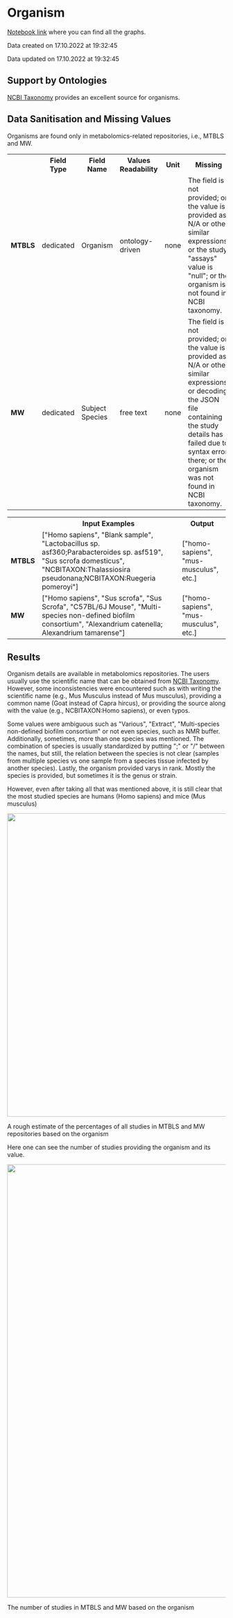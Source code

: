 # Organism
[Notebook link](https://github.com/NFDI4Chem/repo-scripts/blob/main/notebooks/organism.ipynb) where you can find all the graphs.

Data created on 17.10.2022 at 19:32:45

Data updated on 17.10.2022 at 19:32:45

## Support by Ontologies
[NCBI Taxonomy](https://www.ncbi.nlm.nih.gov/taxonomy) provides an excellent source for organisms. 

## Data Sanitisation and Missing Values
Organisms are found only in metabolomics-related repositories, i.e., MTBLS and MW. 

<table>
  <tr>
    <th></th>
    <th>Field Type</th>
    <th>Field Name</th>
    <th>Values Readability</th>
    <th>Unit</th>
    <th>Missing</th>
  </tr>
  <tr>
    <td><b>MTBLS</b></td>
    <td>dedicated</td>
    <td>Organism</td>
    <td>ontology-driven</td>
    <td>none</td>
    <td>The field is not provided; or the value is provided as N/A or other similar expressions; or the study "assays" value is "null"; or the organism is not found in NCBI taxonomy.</td>
  </tr>
  <tr>
    <td><b>MW</b></td>
    <td>dedicated</td>
    <td>Subject Species</td>
    <td>free text</td>
    <td>none</td>
    <td>The field is not provided; or the value is provided as N/A or other similar expressions; or decoding the JSON file containing the study details has failed due to syntax error there; or the organism was not found in NCBI taxonomy.</td>
  </tr>
</table>

<table>
  <tr>
    <th></th>
    <th>Input Examples</th>
    <th>Output</th>
  </tr>
  <tr>
    <td><b>MTBLS</b></td>
    <td>["Homo sapiens", "Blank sample", "Lactobacillus sp. asf360;Parabacteroides sp. asf519",   "Sus scrofa domesticus", "NCBITAXON:Thalassiosira pseudonana;NCBITAXON:Ruegeria pomeroyi"]</td>
    <td>["homo-sapiens", "mus-musculus", etc.]</td>
  </tr>
  <tr>
    <td><b>MW</b></td>
    <td>["Homo sapiens", "Sus scrofa", "Sus Scrofa", "C57BL/6J Mouse",  "Multi-species non-defined biofilm consortium", "Alexandrium catenella; Alexandrium tamarense"]</td>
    <td>["homo-sapiens", "mus-musculus", etc.]</td>
  </tr>
</table>

## Results
Organism details are available in metabolomics repositories. The users usually use the scientific name that can be obtained from [NCBI Taxonomy](https://www.ncbi.nlm.nih.gov/taxonomy). However, some inconsistencies were encountered such as with writing the scientific name (e.g.,  Mus Musculus instead of Mus musculus), providing a common name (Goat instead of Capra hircus), or providing the source along with the value (e.g., NCBITAXON:Homo sapiens), or even typos.

Some values were ambiguous such as "Various", "Extract", "Multi-species non-defined biofilm consortium" or not even species, such as NMR buffer. Additionally, sometimes, more than one species was mentioned. The combination of species is usually standardized by putting ";" or "/" between the names, but still, the relation between the species is not clear (samples from multiple species vs one sample from a species tissue infected by another species). Lastly, the organism provided varys in rank. Mostly the species is provided, but sometimes it is the genus or strain.  

However, even after taking all that was mentioned above, it is still clear that the most studied species are humans (Homo sapiens) and mice (Mus musculus)
<p align="center">
<img src="/img/analysis/org/all.png" width="700"/>
<figcaption>A rough estimate of the percentages of all studies in MTBLS and MW repositories based on the organism</figcaption>
</p>

Here one can see the number of studies providing the organism and its value.
<p align="center">
<img src="/img/analysis/org/h.png" width="1000"/>
<figcaption>The number of studies in MTBLS and MW based on the organism</figcaption>
</p>